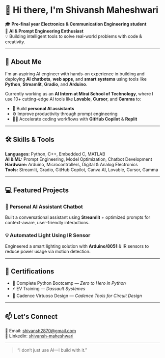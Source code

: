 # 👋 Hi there, I'm Shivansh Maheshwari

🎓 **Pre-final year Electronics & Communication Engineering student**  
🧠 **AI & Prompt Engineering Enthusiast**  
💡 Building intelligent tools to solve real-world problems with code & creativity.

---

## 🚀 About Me

I'm an aspiring AI engineer with hands-on experience in building and deploying **AI chatbots**, **web apps**, and **smart systems** using tools like **Python**, **Streamlit**, **Gradio**, and **Arduino**.

Currently working as an **AI Intern at Mirai School of Technology**, where I use 10+ cutting-edge AI tools like **Lovable**, **Cursor**, and **Gamma** to:

- 🧠 Build **personal AI assistants**
- ⚙️ Improve productivity through prompt engineering
- 👨‍💻 Accelerate coding workflows with **GitHub Copilot** & **Replit**

---

## 🛠️ Skills & Tools

**Languages:** Python, C++, Embedded C, MATLAB  
**AI & ML:** Prompt Engineering, Model Optimization, Chatbot Development  
**Hardware:** Arduino, Microcontrollers, Digital & Analog Electronics  
**Tools:** Streamlit, Gradio, GitHub Copilot, Canva AI, Lovable, Cursor, Gamma  

---

## 💻 Featured Projects

### 🤖 Personal AI Assistant Chatbot
Built a conversational assistant using **Streamlit** + optimized prompts for context-aware, user-friendly interactions.

### 💡 Automated Light Using IR Sensor
Engineered a smart lighting solution with **Arduino/8051** & IR sensors to reduce power usage via motion detection.

---

## 📜 Certifications

- 🐍 Complete Python Bootcamp — *Zero to Hero in Python*
- ⚡ EV Training — *Dassault Systèmes*
- 🔧 Cadence Virtuoso Design — *Cadence Tools for Circuit Design*

---

<!-- ## 📈 GitHub Stats

![Shivansh's GitHub stats](https://github-readme-stats.vercel.app/api?username=shivansh-maheshwari&show_icons=true&theme=radical)
![Top Langs](https://github-readme-stats.vercel.app/api/top-langs/?username=shivansh-maheshwari&layout=compact&theme=radical)

--- -->

## 📫 Let's Connect

📧 Email: [shivansh2870@gmail.com](mailto:shivansh2870@gmail.com)  
🔗 LinkedIn: [shivansh-maheshwari](https://www.linkedin.com/in/shivansh-maheshwari-258157326/)  
<!-- 🌐 Portfolio (Coming Soon): `lovable.ai/shivansh-aiinnovator` -->

---

> “I don’t just use AI—I build with it.”

